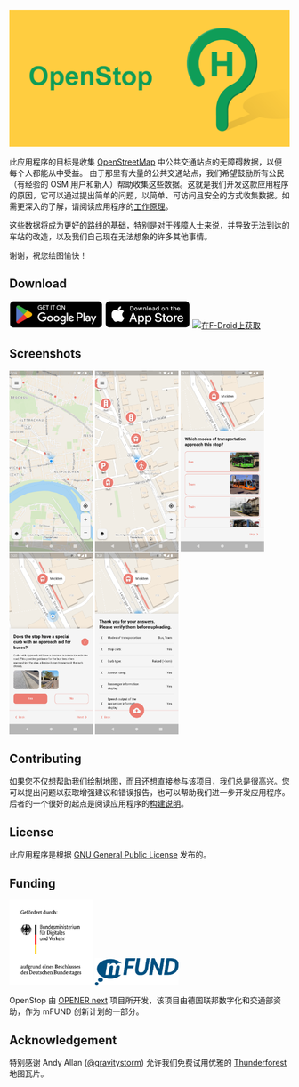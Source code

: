 ![OpenStop](fastlane/metadata/android/en-US/images/featureGraphic.png)

此应用程序的目标是收集 [OpenStreetMap](https://www.openstreetmap.org) 中公共交通站点的无障碍数据，以便每个人都能从中受益。
由于那里有大量的公共交通站点，我们希望鼓励所有公民（有经验的 OSM 用户和新人）帮助收集这些数据。这就是我们开发这款应用程序的原因，它可以通过提出简单的问题，以简单、可访问且安全的方式收集数据。如需更深入的了解，请阅读应用程序的[工作原理](/docs/WORKING_PRINCIPLE.md)。

这些数据将成为更好的路线的基础，特别是对于残障人士来说，并导致无法到达的车站的改造，以及我们自己现在无法想象的许多其他事情。

谢谢，祝您绘图愉快！

## Download
[<img src="https://github.com/OPENER-next/OpenStop-website/blob/main/img/badges/Google_Play_Store_Badge_EN.svg"
    alt="在Google Play上获取"
    height="50">](https://play.google.com/store/apps/details?id=de.tu_chemnitz.etit.sse.openstop)
[<img src="https://github.com/OPENER-next/OpenStop-website/blob/main/img/badges/App_Store_Badge_EN.svg"
    alt="在App Store中下载"
    height="50">](https://apps.apple.com/app/id6444187660)
[<img src="https://openstop.app/img/badges/F-Droid_Badge_EN.svg"
    alt="在F-Droid上获取"
    height="50">](https://f-droid.org/packages/de.tu_chemnitz.etit.sse.openstop/)

## Screenshots
<img src="fastlane/metadata/android/en-US/images/phoneScreenshots/screenshot01.png" alt="含有地图概览的屏幕截图" width=150> <img src="fastlane/metadata/android/en-US/images/phoneScreenshots/screenshot02.png" alt="含有可视化POI的屏幕截图" width=150> <img src="fastlane/metadata/android/en-US/images/phoneScreenshots/screenshot03.png" alt="含有多选框的屏幕截图" width=150> <img src="fastlane/metadata/android/en-US/images/phoneScreenshots/screenshot04.png" alt="含有布尔选框和扩展信息框的屏幕截图" width=150> <img src="fastlane/metadata/android/en-US/images/phoneScreenshots/screenshot05.png" alt="含有摘要和上传对话框的屏幕截图" width=150>

## Contributing
如果您不仅想帮助我们绘制地图，而且还想直接参与该项目，我们总是很高兴。您可以提出问题以获取增强建议和错误报告，也可以帮助我们进一步开发应用程序。后者的一个很好的起点是阅读应用程序的[构建说明](/docs/BUILD.md)。

## License
此应用程序是根据 [GNU General Public License](/LICENSE) 发布的。

## Funding
<img src="assets/images/logos/BMDV_Fz_2021_Office_Farbe_de.png" alt="德国联邦数字化和交通部LOGO" width=150> <img src="assets/images/logos/mFUND_Logo_sRGB.png" alt="mFUND创新计划LOGO" width=150>

OpenStop 由 [OPENER next](https://openernext.de) 项目所开发，该项目由德国联邦数字化和交通部资助，作为 mFUND 创新计划的一部分。

## Acknowledgement
特别感谢 Andy Allan ([@gravitystorm](https://github.com/gravitystorm/)) 允许我们免费试用优雅的 [Thunderforest](https://www.thunderforest.com/) 地图瓦片。
